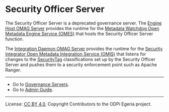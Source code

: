 <!-- SPDX-License-Identifier: CC-BY-4.0 -->
<!-- Copyright Contributors to the ODPi Egeria project 2020. -->

# Security Officer Server

The Security Officer Server is a deprecated governance server.  The [Engine Host OMAG Server](engine-host.md) provides the
runtime for the
[Metadata Watchdog Open Metadata Engine Service (OMES)](../../../engine-services/metadata-watchdog)
that hosts the Security Officer Server function.

The [Integration Daemon OMAG Server](integration-daemon.md) provides the 
runtime for the
[Security Integrator Open Metadata Integration Service (OMIS)](../../../integration-services/security-integrator)
that listens for changes to the
[SecurityTag](../../../../open-metadata-publication/website/open-metadata-types/0423-Security-Tags.md) classifications
set up by the Security Officer Server and pushes them to a security enforcement point such as Apache Ranger.


----
* Go to [Governance Servers](governance-server-types.md).
* Go to [Admin Guide](../user).

----
License: [CC BY 4.0](https://creativecommons.org/licenses/by/4.0/),
Copyright Contributors to the ODPi Egeria project.